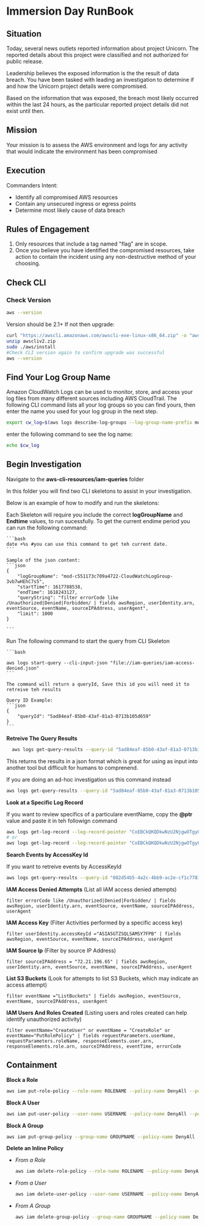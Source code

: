# Immersion Day RunBook

## Situation
Today, several news outlets reported information about project Unicorn. The reported details about this project were classified and not authorized for public release. 

Leadership believes the exposed information is the the result of data breach. You have been tasked with leading an investigation to determine if and how the Unicorn project details were compromised.

Based on the information that was exposed, the breach most likely occurred within the last 24 hours, as the particular reported project details did not exist until then. 

## Mission
Your mission is to assess the AWS environment and logs for any activity that would indicate the environment has been compromised

## Execution
Commanders Intent: 
 - Identify all compromised AWS resources
 - Contain any unsecured ingress or egress points
 - Determine most likely cause of data breach

## Rules of Engagement
1. Only resources that include a tag named "flag" are in scope.
2. Once you believe you have identified the compromised resources, take action to contain the incident using any non-destructive method of your choosing.


## Check CLI
### Check Version 
```bash
aws --version
```

Version should be 2.1+ If not then upgrade:
```bash
curl "https://awscli.amazonaws.com/awscli-exe-linux-x86_64.zip" -o "awscliv2.zip"
unzip awscliv2.zip
sudo ./aws/install
#Check CLI version again to confirm upgrade was successful
aws --version 
```

## Find Your Log Group Name
Amazon CloudWatch Logs can be used to monitor, store, and access your log files from many different sources including AWS CloudTrail. The following CLI command lists all your log groups so you can find yours, then enter the name you used for your log group in the next step.

```bash
export cw_log=$(aws logs describe-log-groups --log-group-name-prefix mod- --query 'logGroups[*].logGroupName' | sed 's/[]    "[]//g')   

```

enter the following command to see the log name:
```bash
echo $cw_log
```

## Begin Investigation
Navigate to the **aws-cli-resources/iam-queries** folder

In this folder you will find two CLI skeletons to assist in your investigation. 

Below is an example of how to modify and run the skeletons: 

Each Skeleton will require you include the correct **logGroupName** and **Endtime** values, to run sucessfully.
To get the current endime period you can run the following command:
    
    ```bash
    date +%s #you can use this command to get teh current date. 
    ```
    
    Sample of the json content:
    ```json
    {
        "logGroupName": "mod-c551173c709a4722-CloudWatchLogGroup-3vb7wHEhC7s5",
        "startTime": 1617788538, 
        "endTime": 1618243127, 
        "queryString": "filter errorCode like /Unauthorized|Denied|Forbidden/ | fields awsRegion, userIdentity.arn, eventSource, eventName, sourceIPAddress, userAgent", 
        "limit": 1000
    }
    
    ```

Run The following command to start the query from CLI Skeleton 

    ```bash
    
    aws logs start-query --cli-input-json "file://iam-queries/iam-access-denied.json"
    ```
    
    The command will return a queryId, Save this id you will need it to retreive teh results
    
    Query ID Example:
    ```json
    {
        "queryId": "5ad84eaf-85b0-43af-81a3-0713b105d659"
    }
    ```

**Retreive The Query  Results** 

```bash
  aws logs get-query-results --query-id "5ad84eaf-85b0-43af-81a3-0713b105d659" #<<-- Your query ID will be diffrent
```
This returns the results in a json format which is great for using as input into another tool but difficult for humans to comprenend. 
    
If you are doing an ad-hoc investigation us this command instead
 ```bash
aws logs get-query-results --query-id "5ad84eaf-85b0-43af-81a3-0713b105d659" --output table
```
    
**Look at a Specific Log Record**
    
If you want to review specifics of a particulare eventName, copy the **@ptr** value and paste it in teh followign command 
    
```bash
aws logs get-log-record --log-record-pointer "CoEBCkQKQDkwNzU2NjgwOTgyODprci1pZC1zbW9rZS10ZXN0LXY0LUNsb3VkV2F0Y2hMb2dHcm91cC1RS1dkOFVQZnZ0RVQQAxI5GhgCBd4EB18AAAAEwmNzFgAGB0YEwAAAAPIgASjY6+K0jC8w0ZHjtIwvOJ0BQMqsDUiu8AZQl7UGEEIYAQ==" --output table
# or
aws logs get-log-record --log-record-pointer "CoEBCkQKQDkwNzU2NjgwOTgyODprci1pZC1zbW9rZS10ZXN0LXY0LUNsb3VkV2F0Y2hMb2dHcm91cC1RS1dkOFVQZnZ0RVQQAxI5GhgCBd4EB18AAAAEwmNzFgAGB0YEwAAAAPIgASjY6+K0jC8w0ZHjtIwvOJ0BQMqsDUiu8AZQl7UGEEIYAQ==" --query 'logRecord[*].eventTime
```

**Search Events by AccessKey Id**

If you want to retreive events by AccessKeyId
```bash
aws logs get-query-results --query-id "082d54b5-4a2c-4bb9-ac2e-cf1c77814878" --query 'results[*][?userIdentity.accessKeyId=='AKIA3PSXH4ENSZD64E55']' --output table
```

**IAM Access Denied Attempts** (List all IAM access denied attempts)

```
filter errorCode like /Unauthorized|Denied|Forbidden/ | fields awsRegion, userIdentity.arn, eventSource, eventName, sourceIPAddress, userAgent

```

**IAM Access Key** (Filter Activities performed by a specific access key)
```
filter userIdentity.accessKeyId ="ASIA5GTZSQLSAMSY7FPB" | fields awsRegion, eventSource, eventName, sourceIPAddress, userAgent

```
**IAM Source Ip**  (Filter by source IP Address) 
```
filter sourceIPAddress = "72.21.196.65" | fields awsRegion, userIdentity.arn, eventSource, eventName, sourceIPAddress, userAgent

```

**List S3 Buckets** (Look for attempts to list S3 Buckets, which may indicate an access attempt)
```
filter eventName ="ListBuckets" | fields awsRegion, eventSource, eventName, sourceIPAddress, userAgent

```

**IAM Users And Roles Created** (Listing users and roles created can help identify unauthorized activity)

```
filter eventName="CreateUser" or eventName = "CreateRole" or eventName="PutRolePolicy" | fields requestParameters.userName, requestParameters.roleName, responseElements.user.arn, responseElements.role.arn, sourceIPAddress, eventTime, errorCode
```

## Containment


**Block a Role**
```bash
aws iam put-role-policy --role-name ROLENAME --policy-name DenyAll --policy-document '{ "Statement": [ { "Effect": "Deny", "Action": "*", "Resource": "*" } ] }'
```

**Block A User**
```bash
aws iam put-user-policy --user-name USERNAME --policy-name DenyAll --policy-document '{ "Statement": [ { "Effect": "Deny", "Action": "*", "Resource": "*" } ] }'
```

**Block A Group**

```bash
aws iam put-group-policy --group-name GROUPNAME --policy-name DenyAll --policy-document '{ "Statement": [ { "Effect": "Deny", "Action": "*", "Resource": "*" } ] }'
```

**Delete an Inline Policy**

- *From a Role*
    ```bash
    aws iam delete-role-policy --role-name ROLENAME --policy-name DenyAll
    ```
    
- *From a User*
    ```bash
    aws iam delete-user-policy --user-name USERNAME --policy-name DenyAll
    ```
    
- *From A Group*
    ```bash
    aws iam delete-group-policy --group-name GROUPNAME --policy-name DenyAll
    ```